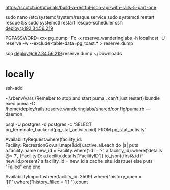 https://scotch.io/tutorials/build-a-restful-json-api-with-rails-5-part-one

sudo nano /etc/systemd/system/resque.service
sudo systemctl restart resque && sudo systemctl restart resque-scheduler
ssh deploy@192.34.56.219

PGPASSWORD=xxx pg_dump -Fc -x reserve_wanderinglabs -h localhost -U reserve -w --exclude-table-data=pg_toast.\* > reserve.dump

scp deploy@192.34.56.219:reserve.dump ~/Downloads

# locally

ssh-add

~/.rbenv/vars
(Remeber to stop and start puma.. can't just restart)
bundle exec puma -C /home/deploy/rails.reserve.wanderinglabs/shared/config/puma.rb --daemon

psql -U postgres -d postgres -c 'SELECT pg_terminate_backend(pg_stat_activity.pid) FROM pg_stat_activity'

AvailabilityRequest.where(facility_id: Facility::RecreationGov.all.map(&:id)).active.all.each do |a|
  puts a.facility.name
  new_id = Facility.where('id != ?', a.facility_id).where('details @> ?', {FacilityID: a.facility.details['FacilityID']}.to_json).first&.id
  if new_id.present?
    a.facility_id = new_id
    a.cache_site_ids(true)
  else
    puts "Failed"
  end
end

AvailabilityImport.where(facility_id: 3509).where("history_open = '[]'").where("history_filled = '[]'").count
